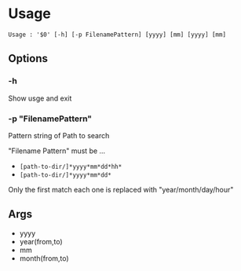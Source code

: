 Usage
=====

    Usage : '$0' [-h] [-p FilenamePattern] [yyyy] [mm] [yyyy] [mm]

Options
-----------

### -h

Show usge and exit

### -p "FilenamePattern"

Pattern string of Path to search

"Filename Pattern" must be ...

 * `[path-to-dir/]*yyyy*mm*dd*hh*`
 * `[path-to-dir/]*yyyy*mm*dd*`

Only the first match each one is replaced with "year/month/day/hour"

Args
-----------

* yyyy
 * year(from,to)
* mm
 * month(from,to)
